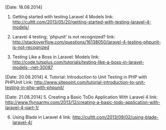 [Date: 18.08.2014]
1. Getting started with testing Laravel 4 Models
link: http://culttt.com/2013/05/20/getting-started-with-testing-laravel-4-models/

2. Laravel 4 testing; 'phpunit' is not recognized?
link: http://stackoverflow.com/questions/16138050/laravel-4-testing-phpunit-is-not-recognized

3. Testing Like a Boss in Laravel: Models
link: http://code.tutsplus.com/tutorials/testing-like-a-boss-in-laravel-models--net-30087

[Date: 20.08.2014]
4. Tutorial: Introduction to Unit Testing in PHP with PHPUnit
Link: http://www.sitepoint.com/tutorial-introduction-to-unit-testing-in-php-with-phpunit/

[Date: 21.08.2014]
5. Creating a Basic ToDo Application With Laravel 4 
link: http://www.flynsarmy.com/2013/12/creating-a-basic-todo-application-with-laravel-4-part-1/

6. Using Blade in Laravel 4
link: http://culttt.com/2013/09/02/using-blade-laravel-4/
